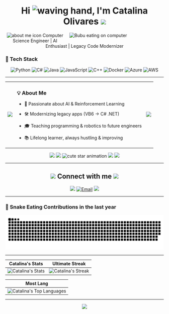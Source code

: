 
<!-- Título con saludo animado   <img src="https://media.tenor.com/H1MYBHoYnHYAAAAj/bow.gif" width="60px"   <img src="https://media.tenor.com/O1giINuZjxAAAAAj/flowers.gif" width="60px" />
  <img src="https://media.tenor.com/Gg6TH2YU9SMAAAAj/ramen-cute-ramen.gif" width="80px" /> />-->
<h1 align="center">
  Hi <img src="https://media.giphy.com/media/hvRJCLFzcasrR4ia7z/giphy.gif" width="30px" alt="waving hand">, I'm Catalina Olivares
  <img src="https://media.tenor.com/rkAEqes681cAAAAj/purple-heart-purple.gif" width="50px" />
</h1>
<img align="right" valign="bottom" width="300px" alt="Bubu eating on computer" src="https://media.tenor.com/Ck-OOIzPHwUAAAAi/bubu-eating-on-computer-eating.gif" style="margin-left: 15px; margin-bottom: 15px;" />

<p align="center">

  <img src="https://media.giphy.com/media/ObNTw8Uzwy6KQ/giphy.gif" width="30px" alt="about me icon">
  Computer Science Engineer | AI Enthusiast | Legacy Code Modernizer
  
</p>



<!-- Tech Stack -->

### 🚀 Tech Stack
<p align="center">
  <img src="https://cdn.jsdelivr.net/gh/devicons/devicon/icons/python/python-original.svg" width="50" alt="Python" />
  <img src="https://cdn.jsdelivr.net/gh/devicons/devicon/icons/csharp/csharp-original.svg" width="50" alt="C#" />
  <img src="https://cdn.jsdelivr.net/gh/devicons/devicon/icons/java/java-original.svg" width="50" alt="Java" />
  <img src="https://cdn.jsdelivr.net/gh/devicons/devicon/icons/javascript/javascript-original.svg" width="50" alt="JavaScript" />
  <img src="https://cdn.jsdelivr.net/gh/devicons/devicon/icons/cplusplus/cplusplus-original.svg" width="50" alt="C++" />
  <img src="https://cdn.jsdelivr.net/gh/devicons/devicon/icons/docker/docker-original.svg" width="50" alt="Docker" />
  <img src="https://cdn.jsdelivr.net/gh/devicons/devicon/icons/azure/azure-original.svg" width="50" alt="Azure" />
  <img src="https://cdn.jsdelivr.net/gh/devicons/devicon/icons/aws/aws-original.svg" width="50" alt="AWS" />
</p>

---

<!-- About Me con GIF a la derecha y Sailor Moon arriba izquierda -->
<table>
  <tr>
    <td valign="center">
      <img src="https://media.tenor.com/xjj2Bt60AQcAAAAj/sailor-moon-heart-eyes.gif" width="200px" />
    </td>
    <td valign="top">

### 💡 About Me
- 🚀 Passionate about AI & Reinforcement Learning  
- 🛠️ Modernizing legacy apps (VB6 → C# .NET)  
- 🎓 Teaching programming & robotics to future engineers  
- 📚 Lifelong learner, always hustling & improving

    </td>
    <td valign="center">
      <img src="https://media.tenor.com/suYddJa-q34AAAAj/hxh.gif" width="200px" />
    </td>
  </tr>
</table>

<!-- Iconos debajo centrados -->
<p align="center">
  <img src="https://media.tenor.com/KF5jT1bsTU0AAAAj/heart.gif" width="50px" />
  <img src="https://media.tenor.com/KF5jT1bsTU0AAAAj/heart.gif" width="50px" />
  <img src="https://media.tenor.com/h5F7PZhXNisAAAAj/star.gif" width="70px" alt="cute star animation" />
  <img src="https://media.tenor.com/KF5jT1bsTU0AAAAj/heart.gif" width="50px" />
  <img src="https://media.tenor.com/KF5jT1bsTU0AAAAj/heart.gif" width="50px" />
  
</p>

---

<!-- Connect -->
<h2 align="center">
   <img src="https://media.tenor.com/0p54Ll3ekM0AAAAj/cute-cat.gif" width="80px" /> Connect with me <img src='https://raw.githubusercontent.com/ShahriarShafin/ShahriarShafin/main/Assets/handshake.gif' width="100px"> 
</h2>

<p align="center">
  <a href="https://www.linkedin.com/in/catalina-olivares-maturana"><img width="32px" src="https://raw.githubusercontent.com/rahulbanerjee26/githubAboutMeGenerator/main/icons/linked-in-alt.svg"/></a>
  <a href="mailto:catalina.olivares.m@usach.cl"><img src="https://upload.wikimedia.org/wikipedia/commons/4/4e/Gmail_Icon.png" width="32px" alt="Email"/></a>
  <a href="https://github.com/catalinaolivares"><img width="32px" src="https://raw.githubusercontent.com/rahulbanerjee26/githubAboutMeGenerator/main/icons/github.svg"/></a>
</p>

<p align="center">


---

<!-- Snake -->
### 🐍 Snake Eating Contributions in the last year 
<p align="center">
  <img src="https://raw.githubusercontent.com/Elanza-48/Elanza-48/main/resources/img/github-contribution-grid-snake.svg" alt="snake animation" />
</p>

---

<!-- Stats -->
<div align="center">

| Catalina's Stats | Ultimate Streak |
| ------------- | ------------- |
| ![Catalina's Stats](https://github-readme-stats.vercel.app/api?username=catalinaolivares&theme=onedark&show_icons=true&hide_border=true&count_private=true) | ![Catalina's Streak](https://github-readme-streak-stats.herokuapp.com/?user=catalinaolivares&theme=onedark&hide_border=true) |

| Most Lang |
| ----------|
| ![Catalina's Top Languages](https://github-readme-stats.vercel.app/api/top-langs/?username=catalinaolivares&theme=onedark&show_icons=true&hide_border=true&layout=compact) |

</div>

---

<p align="center">
  <img src="https://media.tenor.com/JyuRkIuKSzsAAAAj/heart-cute.gif" width="50px" />


</p>
